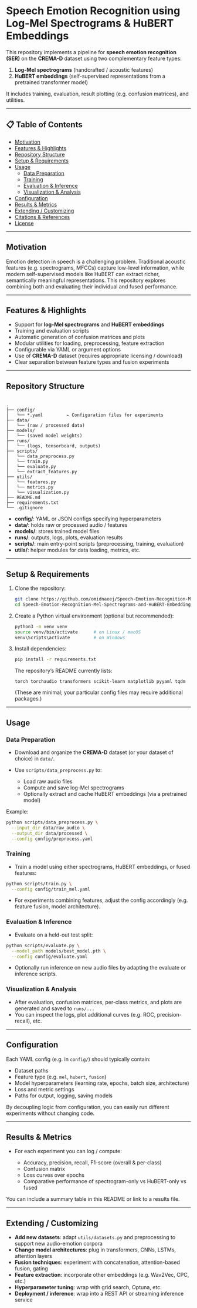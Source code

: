 # Speech Emotion Recognition using Log-Mel Spectrograms & HuBERT Embeddings

This repository implements a pipeline for **speech emotion recognition (SER)** on the **CREMA-D** dataset using two complementary feature types:

1. **Log-Mel spectrograms** (handcrafted / acoustic features)  
2. **HuBERT embeddings** (self-supervised representations from a pretrained transformer model)

It includes training, evaluation, result plotting (e.g. confusion matrices), and utilities.

---

## 📋 Table of Contents

- [Motivation](#motivation)  
- [Features & Highlights](#features--highlights)  
- [Repository Structure](#repository-structure)  
- [Setup & Requirements](#setup--requirements)  
- [Usage](#usage)  
  - [Data Preparation](#data-preparation)  
  - [Training](#training)  
  - [Evaluation & Inference](#evaluation--inference)  
  - [Visualization & Analysis](#visualization--analysis)  
- [Configuration](#configuration)  
- [Results & Metrics](#results--metrics)  
- [Extending / Customizing](#extending--customizing)  
- [Citations & References](#citations--references)  
- [License](#license)

---

## Motivation

Emotion detection in speech is a challenging problem. Traditional acoustic features (e.g. spectrograms, MFCCs) capture low-level information, while modern self-supervised models like HuBERT can extract richer, semantically meaningful representations. This repository explores combining both and evaluating their individual and fused performance.

---

## Features & Highlights

- Support for **log-Mel spectrograms** and **HuBERT embeddings**  
- Training and evaluation scripts  
- Automatic generation of confusion matrices and plots  
- Modular utilities for loading, preprocessing, feature extraction  
- Configurable via YAML or argument options  
- Use of **CREMA-D** dataset (requires appropriate licensing / download)  
- Clear separation between feature types and fusion experiments  

---

## Repository Structure

```

.
├── config/
│   └── *.yaml         ← Configuration files for experiments
├── data/
│   └── (raw / processed data)
├── models/
│   └── (saved model weights)
├── runs/
│   └── (logs, tensorboard, outputs)
├── scripts/
│   └── data_preprocess.py
│   └── train.py
│   └── evaluate.py
│   └── extract_features.py
├── utils/
│   └── features.py
│   └── metrics.py
│   └── visualization.py
├── README.md
├── requirements.txt
└── .gitignore

````

- **config/**: YAML or JSON configs specifying hyperparameters  
- **data/**: holds raw or processed audio / features  
- **models/**: stores trained model files  
- **runs/**: outputs, logs, plots, evaluation results  
- **scripts/**: main entry-point scripts (preprocessing, training, evaluation)  
- **utils/**: helper modules for data loading, metrics, etc.

---

## Setup & Requirements

1. Clone the repository:

   ```bash
   git clone https://github.com/omidnaeej/Speech-Emotion-Recognition-Mel-Spectrograms-and-HuBERT-Embeddings.git
   cd Speech-Emotion-Recognition-Mel-Spectrograms-and-HuBERT-Embeddings
   ```

2. Create a Python virtual environment (optional but recommended):

   ```bash
   python3 -m venv venv
   source venv/bin/activate      # on Linux / macOS
   venv\Scripts\activate         # on Windows
   ```

3. Install dependencies:

   ```bash
   pip install -r requirements.txt
   ```

   The repository’s README currently lists:

   ```
   torch torchaudio transformers scikit-learn matplotlib pyyaml tqdm
   ```

   (These are minimal; your particular config files may require additional packages.)

---

## Usage

### Data Preparation

* Download and organize the **CREMA-D** dataset (or your dataset of choice) in `data/`.
* Use `scripts/data_preprocess.py` to:

  * Load raw audio files
  * Compute and save log-Mel spectrograms
  * Optionally extract and cache HuBERT embeddings (via a pretrained model)

Example:

```bash
python scripts/data_preprocess.py \
  --input_dir data/raw_audio \
  --output_dir data/processed \
  --config config/preprocess.yaml
```

### Training

* Train a model using either spectrograms, HuBERT embeddings, or fused features:

```bash
python scripts/train.py \
  --config config/train_mel.yaml
```

* For experiments combining features, adjust the config accordingly (e.g. feature fusion, model architecture).

### Evaluation & Inference

* Evaluate on a held-out test split:

```bash
python scripts/evaluate.py \
  --model_path models/best_model.pth \
  --config config/evaluate.yaml
```

* Optionally run inference on new audio files by adapting the evaluate or inference scripts.

### Visualization & Analysis

* After evaluation, confusion matrices, per-class metrics, and plots are generated and saved to `runs/...`
* You can inspect the logs, plot additional curves (e.g. ROC, precision-recall), etc.

---

## Configuration

Each YAML config (e.g. in `config/`) should typically contain:

* Dataset paths
* Feature type (e.g. `mel`, `hubert`, `fusion`)
* Model hyperparameters (learning rate, epochs, batch size, architecture)
* Loss and metric settings
* Paths for output, logging, saving models

By decoupling logic from configuration, you can easily run different experiments without changing code.

---

## Results & Metrics

* For each experiment you can log / compute:

  * Accuracy, precision, recall, F1-score (overall & per-class)
  * Confusion matrix
  * Loss curves over epochs
  * Comparative performance of spectrogram-only vs HuBERT-only vs fused

You can include a summary table in this README or link to a results file.

---

## Extending / Customizing

* **Add new datasets**: adapt `utils/datasets.py` and preprocessing to support new audio-emotion corpora
* **Change model architectures**: plug in transformers, CNNs, LSTMs, attention layers
* **Fusion techniques**: experiment with concatenation, attention-based fusion, gating
* **Feature extraction**: incorporate other embeddings (e.g. Wav2Vec, CPC, etc.)
* **Hyperparameter tuning**: wrap with grid search, Optuna, etc.
* **Deployment / inference**: wrap into a REST API or streaming inference service


